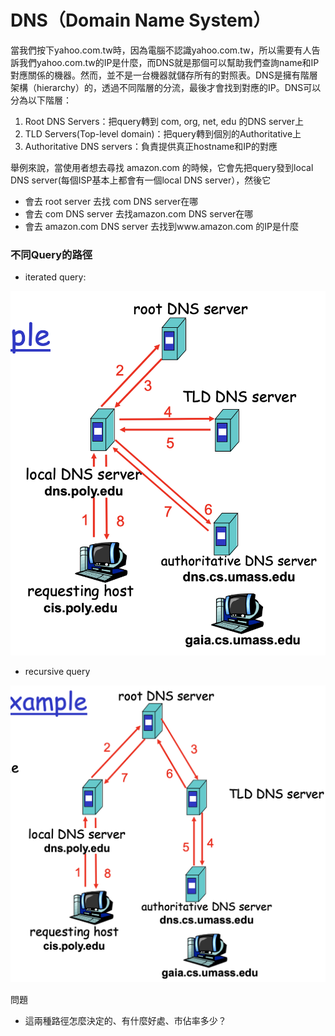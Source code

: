 # DNS（Domain Name System）

當我們按下yahoo.com.tw時，因為電腦不認識yahoo.com.tw，所以需要有人告訴我們yahoo.com.tw的IP是什麼，而DNS就是那個可以幫助我們查詢name和IP對應關係的機器。然而，並不是一台機器就儲存所有的對照表。DNS是擁有階層架構（hierarchy）的，透過不同階層的分流，最後才會找到對應的IP。DNS可以分為以下階層：

1. Root DNS Servers：把query轉到 com, org, net, edu 的DNS server上
2. TLD Servers(Top-level domain)：把query轉到個別的Authoritative上
3. Authoritative DNS servers：負責提供真正hostname和IP的對應

舉例來說，當使用者想去尋找 amazon.com 的時候，它會先把query發到local DNS server(每個ISP基本上都會有一個local DNS server），然後它
- 會去 root server 去找 com DNS server在哪
- 會去 com DNS server 去找amazon.com DNS server在哪
- 會去 amazon.com DNS server 去找到www.amazon.com 的IP是什麼

### 不同Query的路徑

- iterated query:

![RelationShip](./圖片/iteratedQuery.png)


- recursive query

![RelationShip](./圖片/recursiveQuery.png)


問題
- 這兩種路徑怎麼決定的、有什麼好處、市佔率多少？